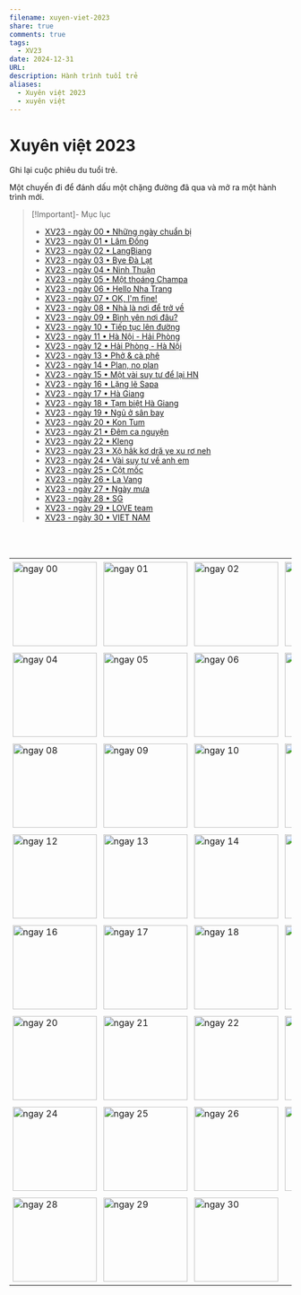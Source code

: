 ```yaml
---
filename: xuyen-viet-2023
share: true
comments: true
tags:
  - XV23
date: 2024-12-31
URL: 
description: Hành trình tuổi trẻ
aliases:
  - Xuyên việt 2023
  - xuyên việt
---
```

# Xuyên việt 2023  
  
Ghi lại cuộc phiêu du tuổi trẻ.  
  
Một chuyến đi để đánh dấu một chặng đường đã qua và mở ra một hành trình mới.  
  
  
> [!Important]- Mục lục   
> - [XV23 - ngày 00 • Những ngày chuẩn bị](./xv23-ngay-00.md)  
> - [XV23 - ngày 01 • Lâm Đồng](./xv23-ngay-01.md)  
> - [XV23 - ngày 02 • LangBiang](./xv23-ngay-02.md)  
> - [XV23 - ngày 03 • Bye Đà Lạt](./xv23-ngay-03.md)  
> - [XV23 - ngày 04 • Ninh Thuận](./xv23-ngay-04.md)  
> - [XV23 - ngày 05 • Một thoáng Champa](./xv23-ngay-05.md)  
> - [XV23 - ngày 06 • Hello Nha Trang](./xv23-ngay-06.md)  
> - [XV23 - ngày 07 • OK, I'm fine!](./xv23-ngay-07.md)  
> - [XV23 - ngày 08 • Nhà là nơi để trở về](./xv23-ngay-08.md)  
> - [XV23 - ngày 09 • Bình yên nơi đâu?](./xv23-ngay-09.md)  
> - [XV23 - ngày 10 • Tiếp tục lên đường](./xv23-ngay-10.md)  
> - [XV23 - ngày 11 • Hà Nội - Hải Phòng](./xv23-ngay-11.md)  
> - [XV23 - ngày 12 • Hải Phòng - Hà Nội](./xv23-ngay-12.md)  
> - [XV23 - ngày 13 • Phở & cà phê](./xv23-ngay-13.md)  
> - [XV23 - ngày 14 • Plan, no plan](./xv23-ngay-14.md)  
> - [XV23 - ngày 15 • Một vài suy tư để lại HN](./xv23-ngay-15.md)  
> - [XV23 - ngày 16 • Lặng lẽ Sapa](./xv23-ngay-16.md)  
> - [XV23 - ngày 17 • Hà Giang](./xv23-ngay-17.md)  
> - [XV23 - ngày 18 • Tạm biệt Hà Giang](./xv23-ngay-18.md)  
> - [XV23 - ngày 19 • Ngủ ở sân bay](./xv23-ngay-19.md)  
> - [XV23 - ngày 20 • Kon Tum](./xv23-ngay-20.md)  
> - [XV23 - ngày 21 • Đêm ca nguyện](./xv23-ngay-21.md)  
> - [XV23 - ngày 22 • Kleng](./xv23-ngay-22.md)  
> - [XV23 - ngày 23 • Xộ hâk kơ dră ye xu rơ neh](./xv23-ngay-23.md)  
> - [XV23 - ngày 24 • Vài suy tư về anh em](./xv23-ngay-24.md)  
> - [XV23 - ngày 25 • Cột mốc](./xv23-ngay-25.md)  
> - [XV23 - ngày 26 • La Vang](./xv23-ngay-26.md)  
> - [XV23 - ngày 27 • Ngày mưa](./xv23-ngay-27.md)  
> - [XV23 - ngày 28 • SG](./xv23-ngay-28.md)  
> - [XV23 - ngày 29 • LOVE team](./xv23-ngay-29.md)  
> - [XV23 - ngày 30 • VIET NAM](./xv23-ngay-30.md)  
  
  
<style>  
table {  
  border-collapse: collapse;  
}  
td {  
  padding: 6px;  
}  
img {  
  width: 150px;  
  height: 150px;  
  object-fit: cover;  
  display: block;  
}  
</style>  
  
<table>  
  <tr>  
    <td><a href="https://thienqc.github.io/blog/post/xv23-ngay-00/"><img src="https://i.imgur.com/2myN2lD.png" alt="ngay 00"></a></td>  
    <td><a href="https://thienqc.github.io/blog/post/xv23-ngay-01/"><img src="https://i.imgur.com/P317BHc.png" alt="ngay 01"></a></td>  
    <td><a href="https://thienqc.github.io/blog/post/xv23-ngay-02/"><img src="https://i.imgur.com/jX0Bgvh.png" alt="ngay 02"></a></td>  
    <td><a href="https://thienqc.github.io/blog/post/xv23-ngay-03/"><img src="https://i.imgur.com/x87ZsrE.jpeg" alt="ngay 03"></a></td>  
  </tr>  
  <tr>  
    <td><a href="https://thienqc.github.io/blog/post/xv23-ngay-04/"><img src="https://i.imgur.com/VsoQJpq.png" alt="ngay 04"></a></td>  
    <td><a href="https://thienqc.github.io/blog/post/xv23-ngay-05/"><img src="https://i.imgur.com/MvWup0N.png" alt="ngay 05"></a></td>  
    <td><a href="https://thienqc.github.io/blog/post/xv23-ngay-06/"><img src="https://i.imgur.com/8uPWjNJ.png" alt="ngay 06"></a></td>  
    <td><a href="https://thienqc.github.io/blog/post/xv23-ngay-07/"><img src="https://i.imgur.com/k9TQdC1.jpeg" alt="ngay 07"></a></td>  
  </tr>  
  <tr>  
    <td><a href="https://thienqc.github.io/blog/post/xv23-ngay-08/"><img src="https://i.imgur.com/A3BpcwQ.jpeg" alt="ngay 08"></a></td>  
    <td><a href="https://thienqc.github.io/blog/post/xv23-ngay-09/"><img src="https://i.imgur.com/nUNAD5A.jpeg" alt="ngay 09"></a></td>  
    <td><a href="https://thienqc.github.io/blog/post/xv23-ngay-10/"><img src="https://i.imgur.com/647vwGC.jpeg" alt="ngay 10"></a></td>  
    <td><a href="https://thienqc.github.io/blog/post/xv23-ngay-11/"><img src="https://i.ibb.co/7J2mw0Gt/XV23-ngay11.jpg" alt="ngay 11"></a></td>  
  </tr>  
  <tr>  
    <td><a href="https://thienqc.github.io/blog/post/xv23-ngay-12/"><img src="https://i.ibb.co/7JW2csdV/XV23-ngay12.jpg" alt="ngay 12"></a></td>  
    <td><a href="https://thienqc.github.io/blog/post/xv23-ngay-13/"><img src="https://i.ibb.co/zhdFhGKj/XV23-ngay13.jpg" alt="ngay 13"></a></td>  
    <td><a href="https://thienqc.github.io/blog/post/xv23-ngay-14/"><img src="https://i.imgur.com/5Mxl2B9.jpeg" alt="ngay 14"></a></td>  
    <td><a href="https://thienqc.github.io/blog/post/xv23-ngay-15/"><img src="https://i.imgur.com/LkSgjEl.jpeg" alt="ngay 15"></a></td>  
  </tr>   
  <tr>  
    <td><a href="https://thienqc.github.io/blog/post/xv23-ngay-16/"><img src="https://i.ibb.co/DH9pSsWk/XV23-ngay16.jpg" alt="ngay 16"></a></td>  
    <td><a href="https://thienqc.github.io/blog/post/xv23-ngay-17/"><img src="https://i.imgur.com/EEsELbn.jpeg" alt="ngay 17"></a></td>  
    <td><a href="https://thienqc.github.io/blog/post/xv23-ngay-18/"><img src="https://i.ibb.co/4ggKD3fb/XV23-ngay18.jpg" alt="ngay 18"></a></td>  
    <td><a href="https://thienqc.github.io/blog/post/xv23-ngay-19/"><img src="https://i.imgur.com/hMaCPSE.jpeg" alt="ngay 19"></a></td>  
  </tr>  
  <tr>  
    <td><a href="https://thienqc.github.io/blog/post/xv23-ngay-20/"><img src="https://i.ibb.co/5X3YkHsM/XV23-ngay20.jpg" alt="ngay 20"></a></td>  
    <td><a href="https://thienqc.github.io/blog/post/xv23-ngay-21/"><img src="https://i.ibb.co/hFhZyPXf/XV23-ngay21.jpg" alt="ngay 21"></a></td>  
    <td><a href="https://thienqc.github.io/blog/post/xv23-ngay-22/"><img src="https://i.imgur.com/KpVJcv0.jpeg" alt="ngay 22"></a></td>  
    <td><a href="https://thienqc.github.io/blog/post/xv23-ngay-23/"><img src="https://i.imgur.com/CkELnbo.jpeg" alt="ngay 23"></a></td>  
  </tr>  
  <tr>  
    <td><a href="https://thienqc.github.io/blog/post/xv23-ngay-24/"><img src="https://i.imgur.com/AzY2a2X.jpeg" alt="ngay 24"></a></td>  
    <td><a href="https://thienqc.github.io/blog/post/xv23-ngay-25/"><img src="https://i.imgur.com/9EEVQ8Y.jpeg" alt="ngay 25"></a></td>  
    <td><a href="https://thienqc.github.io/blog/post/xv23-ngay-26/"><img src="https://i.ibb.co/JjMt658c/XV23-ngay26.jpg" alt="ngay 26"></a></td>  
    <td><a href="https://thienqc.github.io/blog/post/xv23-ngay-27/"><img src="https://i.imgur.com/XbV79xC.png   ngay 27" alt="ngay 27"></a></td>  
  </tr>  
  <tr>  
    <td><a href="https://thienqc.github.io/blog/post/xv23-ngay-28/"><img src="https://i.imgur.com/Kv9IP9o.jpeg" alt="ngay 28"></a></td>  
    <td><a href="https://thienqc.github.io/blog/post/xv23-ngay-29/"><img src="https://i.imgur.com/1gd6pqm.jpeg" alt="ngay 29"></a></td>  
    <td><a href="https://thienqc.github.io/blog/post/xv23-ngay-30/"><img src="https://i.imgur.com/sIZyrwm.jpeg" alt="ngay 30"></a></td>  
    <td></td>  
  </tr>  
</table>  
  
